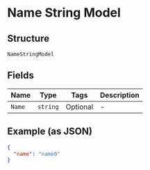 
# Name String Model

## Structure

`NameStringModel`

## Fields

| Name | Type | Tags | Description |
|  --- | --- | --- | --- |
| `Name` | `string` | Optional | - |

## Example (as JSON)

```json
{
  "name": "name0"
}
```

